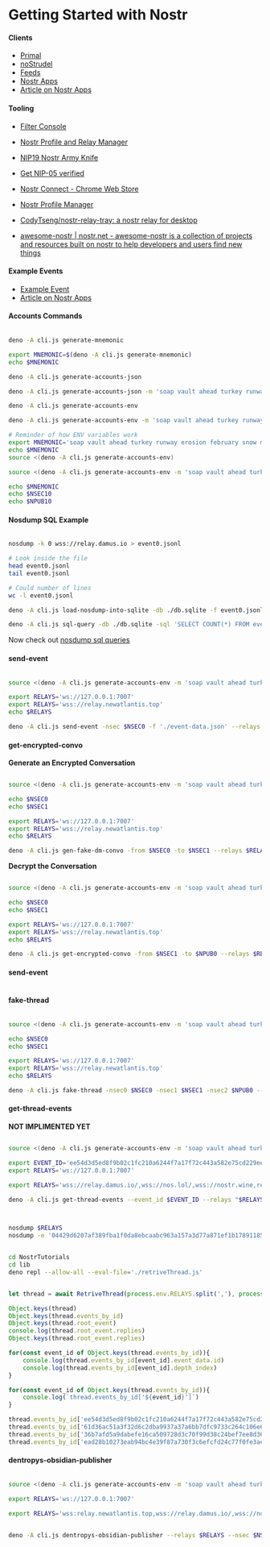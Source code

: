 # Getting Started with Nostr

#### Clients

- [Primal](https://primal.net/home)
- [noStrudel](https://nostrudel.ninja/)
- [Feeds](https://coracle.social/notes)
- [Nostr Apps](https://nostrapps.com/)
- [Article on Nostr Apps](https://nostrudel.ninja/#/articles/naddr1qvzqqqr4gupzq3svyhng9ld8sv44950j957j9vchdktj7cxumsep9mvvjthc2pjuqy88wumn8ghj7mn0wvhxcmmv9uq3wamnwvaz7tmkd96x7u3wdehhxarjxyhxxmmd9uqq6vfhxgurgwpcxumnjd34xv4h36kx)

#### Tooling

- [Filter Console](https://nostrudel.ninja/#/tools/console)
- [Nostr Profile and Relay Manager](https://metadata.nostr.com/)
- [NIP19 Nostr Army Knife](https://nak.nostr.com/)


- [Get NIP-05 verified](https://nostr-how.vercel.app/en/guides/get-verified)
- [Nostr Connect - Chrome Web Store](https://chromewebstore.google.com/detail/nostr-connect/ampjiinddmggbhpebhaegmjkbbeofoaj?hl=en%2C)
- [Nostr Profile Manager](https://metadata.nostr.com/#)
- [CodyTseng/nostr-relay-tray: a nostr relay for desktop](https://github.com/CodyTseng/nostr-relay-tray)
- [awesome-nostr | nostr.net - awesome-nostr is a collection of projects and resources built on nostr to help developers and users find new things](https://nostr.net/)

#### Example Events

* [Example Event](https://coracle.social/notes/nevent1qy2hwumn8ghj7un9d3shjtnyv9kh2uewd9hj7qg3waehxw309ahx7um5wgh8w6twv5hsz9nhwden5te0wfjkccte9ekk7um5wgh8qatz9uqsuamnwvaz7tmwdaejumr0dshsz9mhwden5te0wfjkccte9ec8y6tdv9kzumn9wshsqgpxcvgj7qs5lqxknnnq2jg7qxqkgfswh22qsxk2ansstrltm2rf7uj0yfrd)
* [Article on Nostr Apps](https://nostrudel.ninja/#/articles/naddr1qvzqqqr4gupzq3svyhng9ld8sv44950j957j9vchdktj7cxumsep9mvvjthc2pjuqy88wumn8ghj7mn0wvhxcmmv9uq3wamnwvaz7tmkd96x7u3wdehhxarjxyhxxmmd9uqq6vfhxgurgwpcxumnjd34xv4h36kx)

#### Accounts Commands

``` bash

deno -A cli.js generate-mnemonic

export MNEMONIC=$(deno -A cli.js generate-mnemonic)
echo $MNEMONIC

deno -A cli.js generate-accounts-json

deno -A cli.js generate-accounts-json -m 'soap vault ahead turkey runway erosion february snow modify copy nephew rude'

deno -A cli.js generate-accounts-env

deno -A cli.js generate-accounts-env -m 'soap vault ahead turkey runway erosion february snow modify copy nephew rude'

# Reminder of how ENV variables work
export MNEMONIC='soap vault ahead turkey runway erosion february snow modify copy nephew rude'
echo $MNEMONIC
source <(deno -A cli.js generate-accounts-env)

source <(deno -A cli.js generate-accounts-env -m 'soap vault ahead turkey runway erosion february snow modify copy nephew rude')

echo $MNEMONIC
echo $NSEC10
echo $NPUB10

```

#### Nosdump SQL Example

``` bash

nosdump -k 0 wss://relay.damus.io > event0.jsonl

# Look inside the file
head event0.jsonl
tail event0.jsonl

# Could number of lines
wc -l event0.jsonl

deno -A cli.js load-nosdump-into-sqlite -db ./db.sqlite -f event0.jsonl

deno -A cli.js sql-query -db ./db.sqlite -sql 'SELECT COUNT(*) FROM events;'

```

Now check out [nosdump sql queries](./docs/nodsump.md)

#### send-event

``` bash

source <(deno -A cli.js generate-accounts-env -m 'soap vault ahead turkey runway erosion february snow modify copy nephew rude')

export RELAYS='ws://127.0.0.1:7007'
export RELAYS='wss://relay.newatlantis.top'
echo $RELAYS

deno -A cli.js send-event -nsec $NSEC0 -f './event-data.json' --relays $RELAYS

```

#### get-encrypted-convo

**Generate an Encrypted Conversation**
``` bash

source <(deno -A cli.js generate-accounts-env -m 'soap vault ahead turkey runway erosion february snow modify copy nephew rude')

echo $NSEC0
echo $NSEC1

export RELAYS='ws://127.0.0.1:7007'
export RELAYS='wss://relay.newatlantis.top'
echo $RELAYS

deno -A cli.js gen-fake-dm-convo -from $NSEC0 -to $NSEC1 --relays $RELAYS

```

**Decrypt the Conversation**
``` bash

source <(deno -A cli.js generate-accounts-env -m 'soap vault ahead turkey runway erosion february snow modify copy nephew rude')

echo $NSEC0
echo $NSEC1

export RELAYS='ws://127.0.0.1:7007'
export RELAYS='wss://relay.newatlantis.top'
echo $RELAYS

deno -A cli.js get-encrypted-convo -from $NSEC1 -to $NPUB0 --relays $RELAYS

```

#### send-event

``` bash


```

#### fake-thread

``` bash

source <(deno -A cli.js generate-accounts-env -m 'soap vault ahead turkey runway erosion february snow modify copy nephew rude')

echo $NSEC0
echo $NSEC1

export RELAYS='ws://127.0.0.1:7007'
export RELAYS='wss://relay.newatlantis.top'
echo $RELAYS

deno -A cli.js fake-thread -nsec0 $NSEC0 -nsec1 $NSEC1 -nsec2 $NPUB0 --relays $RELAYS


```
#### get-thread-events

**NOT IMPLIMENTED YET**
``` bash

source <(deno -A cli.js generate-accounts-env -m 'soap vault ahead turkey runway erosion february snow modify copy nephew rude')

export EVENT_ID='ee54d3d5ed8f9b02c1fc210a6244f7a17f72c443a582e75cd229eed2ed89a09b'
export RELAYS='ws://127.0.0.1:7007'

export RELAYS='wss://relay.damus.io/,wss://nos.lol/,wss://nostr.wine,relay.primal.net'

deno -A cli.js get-thread-events --event_id $EVENT_ID --relays "$RELAYS"



nosdump $RELAYS
nosdump -e '04429d6207af389fba1f0da8ebcaabc963a157a3d77a871ef1b17891185ecb23' $RELAYS


cd NostrTutorials
cd lib
deno repl --allow-all --eval-file='./retriveThread.js'


```

``` js

let thread = await RetriveThread(process.env.RELAYS.split(','), process.env.EVENT_ID)

Object.keys(thread)
Object.keys(thread.events_by_id)
Object.keys(thread.root_event)
console.log(thread.root_event.replies)
Object.keys(thread.root_event.replies)

for(const event_id of Object.keys(thread.events_by_id)){
    console.log(thread.events_by_id[event_id].event_data.id)
    console.log(thread.events_by_id[event_id].depth_index)
}

for(const event_id of Object.keys(thread.events_by_id)){
    console.log(`thread.events_by_id['${event_id}']`)
}

thread.events_by_id['ee54d3d5ed8f9b02c1fc210a6244f7a17f72c443a582e75cd229eed2ed89a09b']
thread.events_by_id['61d36ac51a3f32d6c2dba9937a37a6bb7dfc9733c264c106e6606c3980dd9f72']
thread.events_by_id['36b7afd5a9dabefe16ca509728d3c70f99d38c24bef7ee8d36ae454e13cb71f3']
thread.events_by_id['ead28b10273eab94bc4e39f87a730f3c6efcfd24c77f0fe3ae337ba9842bc223']

```


#### dentropys-obsidian-publisher


``` bash

source <(deno -A cli.js generate-accounts-env -m 'soap vault ahead turkey runway erosion february snow modify copy nephew rude')

export RELAYS='ws://127.0.0.1:7007'

export RELAYS='wss:relay.newatlantis.top,wss://relay.damus.io/,wss://nos.lol/,wss://nostr.wine,relay.primal.net'


deno -A cli.js dentropys-obsidian-publisher --relays $RELAYS --nsec $NSEC0 --sqlite_path './pkm.sqlite'

```